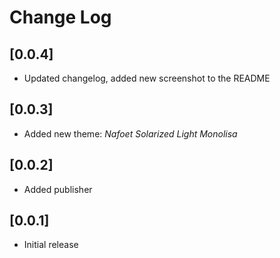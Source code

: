 # Change Log

## [0.0.4]

- Updated changelog, added new screenshot to the README

## [0.0.3]

- Added new theme: _Nafoet Solarized Light Monolisa_

## [0.0.2]

- Added publisher

## [0.0.1]

- Initial release
